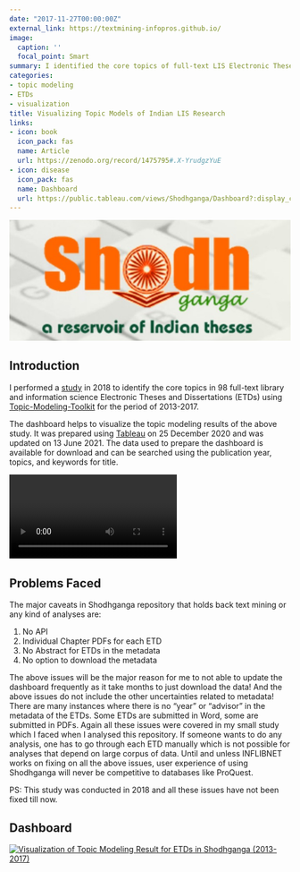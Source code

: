 ```yaml
---
date: "2017-11-27T00:00:00Z"
external_link: https://textmining-infopros.github.io/
image:
  caption: ''
  focal_point: Smart
summary: I identified the core topics of full-text LIS Electronic Theses and Dissertations (ETDs) using Topic-Modeling-Toolkit for the period of 2013-2017 and visualized it using Tableau.
categories:
- topic modeling
- ETDs
- visualization
title: Visualizing Topic Models of Indian LIS Research
links:
- icon: book
  icon_pack: fas
  name: Article
  url: https://zenodo.org/record/1475795#.X-YrudgzYuE
- icon: disease
  icon_pack: fas
  name: Dashboard
  url: https://public.tableau.com/views/Shodhganga/Dashboard?:display_count=n&:origin=viz_share_link
---
```

![](1.jpg)

## Introduction

I performed a [study](https://zenodo.org/record/1475795#.X-YrudgzYuE) in 2018 to identify the core topics in 98 full-text library and information science Electronic Theses and Dissertations (ETDs) using [Topic-Modeling-Toolkit](https://code.google.com/archive/p/topic-modeling-tool/) for the period of 2013-2017.

The dashboard helps to visualize the topic modeling results of the above study. It was prepared using [Tableau](https://www.tableau.com/) on 25 December 2020 and was updated on 13 June 2021. The data used to prepare the dashboard is available for download and can be searched using the publication year, topics, and keywords for title.

<video class="video-shortcode" preload="auto" autoplay loop>
          <source src="https://manika-lamba.github.io/media/shodhganga.MOV" type="video/mp4" width="640" height="360" >
        There should have been a video here but your browser does not seem
        to support it.
</video>


## Problems Faced
The major caveats in Shodhganga repository that holds back text mining or any kind of analyses are:

1. No API
2. Individual Chapter PDFs for each ETD
3. No Abstract for ETDs in the metadata
4. No option to download the metadata

The above issues will be the major reason for me to not able to update the dashboard frequently as it take months to just download the data! And the above issues do not include the other uncertainties related to metadata! There are many instances where there is no “year” or “advisor” in the metadata of the ETDs. Some ETDs are submitted in Word, some are submitted in PDFs. Again all these issues were covered in my small study which I faced when I analysed this repository. If someone wants to do any analysis, one has to go through each ETD manually which is not possible for analyses that depend on large corpus of data. Until and unless INFLIBNET works on fixing on all the above issues, user experience of using Shodhganga will never be competitive to databases like ProQuest.

PS: This study was conducted in 2018 and all these issues have not been fixed till now.

## Dashboard


<div class='tableauPlaceholder' id='viz1638054644340' style='position: relative'><noscript><a href='https:&#47;&#47;manika-lamba.github.io&#47;project&#47;shodhganga&#47;'><img alt='Visualization of Topic Modeling Result for ETDs in Shodhganga (2013-2017) ' src='https:&#47;&#47;public.tableau.com&#47;static&#47;images&#47;Sh&#47;Shodhganga&#47;Dashboard&#47;1_rss.png' style='border: none' /></a></noscript><object class='tableauViz'  style='display:none;'><param name='host_url' value='https%3A%2F%2Fpublic.tableau.com%2F' /> <param name='embed_code_version' value='3' /> <param name='site_root' value='' /><param name='name' value='Shodhganga&#47;Dashboard' /><param name='tabs' value='no' /><param name='toolbar' value='yes' /><param name='static_image' value='https:&#47;&#47;public.tableau.com&#47;static&#47;images&#47;Sh&#47;Shodhganga&#47;Dashboard&#47;1.png' /> <param name='animate_transition' value='yes' /><param name='display_static_image' value='yes' /><param name='display_spinner' value='yes' /><param name='display_overlay' value='yes' /><param name='display_count' value='yes' /><param name='language' value='en-US' /></object></div>                <script type='text/javascript'>                    var divElement = document.getElementById('viz1638054644340');                    var vizElement = divElement.getElementsByTagName('object')[0];                    if ( divElement.offsetWidth > 800 ) { vizElement.style.width='100%';vizElement.style.height=(divElement.offsetWidth*0.75)+'px';} else if ( divElement.offsetWidth > 500 ) { vizElement.style.width='100%';vizElement.style.height=(divElement.offsetWidth*0.75)+'px';} else { vizElement.style.width='100%';vizElement.style.height='1027px';}                     var scriptElement = document.createElement('script');                    scriptElement.src = 'https://public.tableau.com/javascripts/api/viz_v1.js';                    vizElement.parentNode.insertBefore(scriptElement, vizElement);                </script>
